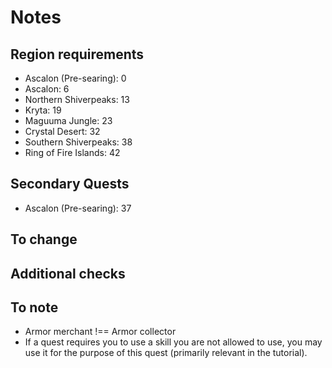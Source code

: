 # Notes

## Region requirements

* Ascalon (Pre-searing): 0
* Ascalon: 6
* Northern Shiverpeaks: 13
* Kryta: 19
* Maguuma Jungle: 23
* Crystal Desert: 32
* Southern Shiverpeaks: 38
* Ring of Fire Islands: 42

## Secondary Quests

* Ascalon (Pre-searing): 37

## To change

## Additional checks

## To note

* Armor merchant !== Armor collector
* If a quest requires you to use a skill you are not allowed to use, you may use it for the purpose of this quest (primarily relevant in the tutorial).
